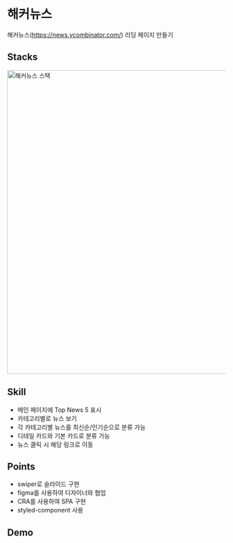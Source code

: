 # 해커뉴스

해커뉴스(https://news.ycombinator.com/) 리딩 페이지 만들기

## Stacks
<img width="700" alt="해커뉴스 스택" src="https://user-images.githubusercontent.com/88874976/166706780-f0404c54-2fb3-472d-aa0f-bd29a1388c4f.png">

## Skill
- 메인 페이지에 Top News 5 표시
- 카테고리별로 뉴스 보기
- 각 카테고리별 뉴스를 최신순/인기순으로 분류 가능
- 디테일 카드와 기본 카드로 분류 가능
- 뉴스 클릭 시 해당 링크로 이동

## Points
- swiper로 슬라이드 구현
- figma를 사용하여 디자이너와 협업
- CRA를 사용하여 SPA 구현
- styled-component 사용

## Demo
